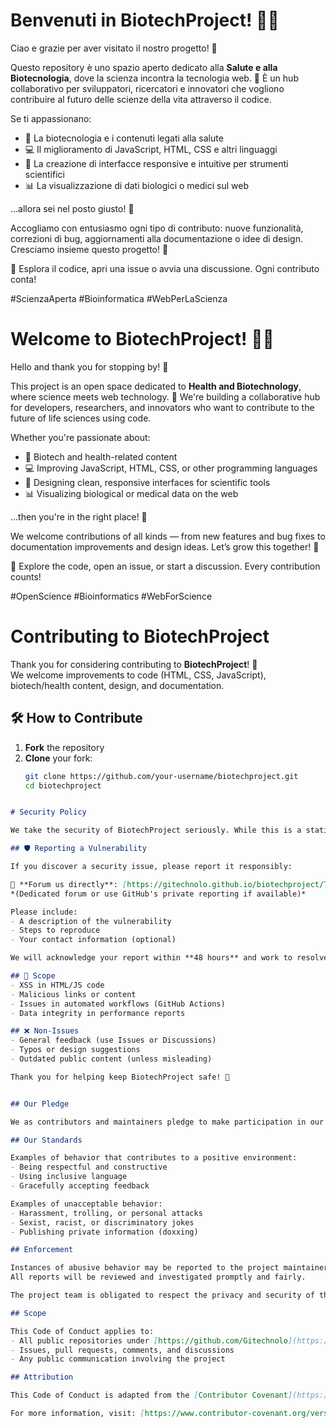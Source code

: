 # Benvenuti in BiotechProject! 🧬✨

Ciao e grazie per aver visitato il nostro progetto! 👋

Questo repository è uno spazio aperto dedicato alla **Salute e alla Biotecnologia**, dove la scienza incontra la tecnologia web. 🌱 È un hub collaborativo per sviluppatori, ricercatori e innovatori che vogliono contribuire al futuro delle scienze della vita attraverso il codice.

Se ti appassionano:
- 💉 La biotecnologia e i contenuti legati alla salute
- 💻 Il miglioramento di JavaScript, HTML, CSS e altri linguaggi
- 🎨 La creazione di interfacce responsive e intuitive per strumenti scientifici
- 📊 La visualizzazione di dati biologici o medici sul web

…allora sei nel posto giusto! 🚀

Accogliamo con entusiasmo ogni tipo di contributo: nuove funzionalità, correzioni di bug, aggiornamenti alla documentazione o idee di design. Cresciamo insieme questo progetto! 🌿

🔗 Esplora il codice, apri una issue o avvia una discussione. Ogni contributo conta!

#ScienzaAperta #Bioinformatica #WebPerLaScienza



# Welcome to BiotechProject! 🧬✨

Hello and thank you for stopping by! 👋

This project is an open space dedicated to **Health and Biotechnology**, where science meets web technology. 🌱 We're building a collaborative hub for developers, researchers, and innovators who want to contribute to the future of life sciences using code.

Whether you're passionate about:
- 💉 Biotech and health-related content
- 💻 Improving JavaScript, HTML, CSS, or other programming languages
- 🎨 Designing clean, responsive interfaces for scientific tools
- 📊 Visualizing biological or medical data on the web

…then you're in the right place! 🚀

We welcome contributions of all kinds — from new features and bug fixes to documentation improvements and design ideas. Let’s grow this together! 🌿

🔗 Explore the code, open an issue, or start a discussion. Every contribution counts!

#OpenScience #Bioinformatics #WebForScience   


# Contributing to BiotechProject

Thank you for considering contributing to **BiotechProject**! 🎉  
We welcome improvements to code (HTML, CSS, JavaScript), biotech/health content, design, and documentation.

## 🛠️ How to Contribute

1. **Fork** the repository
2. **Clone** your fork:
   ```bash
   git clone https://github.com/your-username/biotechproject.git
   cd biotechproject 
```markdown

# Security Policy

We take the security of BiotechProject seriously. While this is a static website, we aim to maintain a safe and trustworthy environment for all users and contributors.

## 🛡️ Reporting a Vulnerability

If you discover a security issue, please report it responsibly:

📧 **Forum us directly**: [https://gitechnolo.github.io/biotechproject/Tablet_forum.html]  
*(Dedicated forum or use GitHub's private reporting if available)*

Please include:
- A description of the vulnerability
- Steps to reproduce
- Your contact information (optional)

We will acknowledge your report within **48 hours** and work to resolve the issue as quickly as possible.

## 📌 Scope
- XSS in HTML/JS code
- Malicious links or content
- Issues in automated workflows (GitHub Actions)
- Data integrity in performance reports

## ❌ Non-Issues
- General feedback (use Issues or Discussions)
- Typos or design suggestions
- Outdated public content (unless misleading)

Thank you for helping keep BiotechProject safe! 🙌   


## Our Pledge

We as contributors and maintainers pledge to make participation in our community a harassment-free experience for everyone, regardless of age, body size, disability, ethnicity, gender identity, race, or religion.

## Our Standards

Examples of behavior that contributes to a positive environment:
- Being respectful and constructive
- Using inclusive language
- Gracefully accepting feedback

Examples of unacceptable behavior:
- Harassment, trolling, or personal attacks
- Sexist, racist, or discriminatory jokes
- Publishing private information (doxxing)

## Enforcement

Instances of abusive behavior may be reported to the project maintainers at [gitechnolo@protonmail.com](mailto:gitechnolo@protonmail.com).  
All reports will be reviewed and investigated promptly and fairly.

The project team is obligated to respect the privacy and security of the reporter.

## Scope

This Code of Conduct applies to:
- All public repositories under [https://github.com/Gitechnolo](https://github.com/Gitechnolo)
- Issues, pull requests, comments, and discussions
- Any public communication involving the project

## Attribution

This Code of Conduct is adapted from the [Contributor Covenant](https://www.contributor-covenant.org), version 2.1 — the most widely used open source code of conduct.

For more information, visit: [https://www.contributor-covenant.org/version/2/1/code_of_conduct.html](https://www.contributor-covenant.org/version/2/1/code_of_conduct.html)   